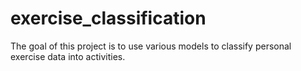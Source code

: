 # exercise_classification
The goal of this project is to use various models to classify personal exercise data into activities.
